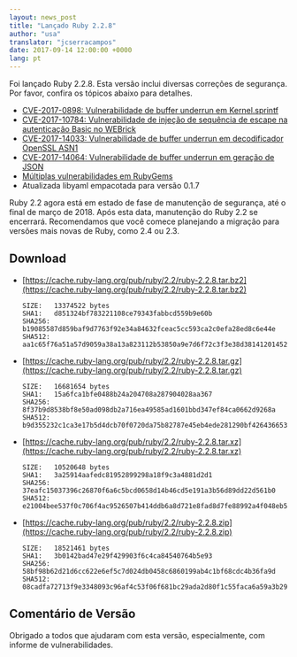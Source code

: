 ```yaml
---
layout: news_post
title: "Lançado Ruby 2.2.8"
author: "usa"
translator: "jcserracampos"
date: 2017-09-14 12:00:00 +0000
lang: pt
---
```


Foi lançado Ruby 2.2.8.
Esta versão inclui diversas correções de segurança.
Por favor, confira os tópicos abaixo para detalhes.

* [CVE-2017-0898: Vulnerabilidade de buffer underrun em Kernel.sprintf](/en/news/2017/09/14/sprintf-buffer-underrun-cve-2017-0898/)
* [CVE-2017-10784: Vulnerabilidade de injeção de sequência de escape na autenticação Basic no WEBrick](/en/news/2017/09/14/webrick-basic-auth-escape-sequence-injection-cve-2017-10784/)
* [CVE-2017-14033: Vulnerabilidade de buffer underrun em decodificador OpenSSL ASN1](/en/news/2017/09/14/openssl-asn1-buffer-underrun-cve-2017-14033/)
* [CVE-2017-14064: Vulnerabilidade de buffer underrun em geração de JSON](/en/news/2017/09/14/json-heap-exposure-cve-2017-14064/)
* [Múltiplas vulnerabilidades em RubyGems](/en/news/2017/08/29/multiple-vulnerabilities-in-rubygems/)
* Atualizada libyaml empacotada para versão 0.1.7

Ruby 2.2 agora está em estado de fase de manutenção de segurança, até o final de março de 2018.
Após esta data, manutenção do Ruby 2.2 se encerrará.
Recomendamos que você comece planejando a migração para versões mais novas de Ruby, como 2.4 ou 2.3.

## Download

* [https://cache.ruby-lang.org/pub/ruby/2.2/ruby-2.2.8.tar.bz2](https://cache.ruby-lang.org/pub/ruby/2.2/ruby-2.2.8.tar.bz2)

      SIZE:   13374522 bytes
      SHA1:   d851324bf783221108ce79343fabbcd559b9e60b
      SHA256: b19085587d859baf9d7763f92e34a84632fceac5cc593ca2c0efa28ed8c6e44e
      SHA512: aa1c65f76a51a57d9059a38a13a823112b53850a9e7d6f72c3f3e38d381412014521049f7065c1b00877501b3b554235135d0f308045c2a9da133c766f5b9e46

* [https://cache.ruby-lang.org/pub/ruby/2.2/ruby-2.2.8.tar.gz](https://cache.ruby-lang.org/pub/ruby/2.2/ruby-2.2.8.tar.gz)

      SIZE:   16681654 bytes
      SHA1:   15a6fca1bfe0488b24a204708a287904028aa367
      SHA256: 8f37b9d8538bf8e50ad098db2a716ea49585ad1601bbd347ef84ca0662d9268a
      SHA512: b9d355232c1ca3e17b5d4dcb70f0720da75b82787e45eb4ede281290bf42643665385e55428495eb55c17f744395130b4d64ef78ca66c5a5ecb9f4c3b732fdea

* [https://cache.ruby-lang.org/pub/ruby/2.2/ruby-2.2.8.tar.xz](https://cache.ruby-lang.org/pub/ruby/2.2/ruby-2.2.8.tar.xz)

      SIZE:   10520648 bytes
      SHA1:   3a25914aafedc81952899298a18f9c3a4881d2d1
      SHA256: 37eafc15037396c26870f6a6c5bcd0658d14b46cd5e191a3b56d89dd22d561b0
      SHA512: e21004bee537f0c706f4ac9526507b414ddb6a8d721e8fad8d7fe88992a4f048eb5eb79f8d8b8af2a8b331dcfa74b560490218a1acb3532c2cdb4fb4909da3c9

* [https://cache.ruby-lang.org/pub/ruby/2.2/ruby-2.2.8.zip](https://cache.ruby-lang.org/pub/ruby/2.2/ruby-2.2.8.zip)

      SIZE:   18521461 bytes
      SHA1:   3b0142bad47e29f429903f6c4ca84540764b5e93
      SHA256: 58bf98b62d21d6cc622e6ef5c7d024db0458c6860199ab4c1bf68cdc4b36fa9d
      SHA512: 08cadfa72713f9e3348093c96af4c53f06f681bc29ada2d80f1c55faca6a59a3b2913aa2443bf645fea6f3840b32ce8ce894b358f972b1a295ee0860b656eb02

## Comentário de Versão

Obrigado a todos que ajudaram com esta versão, especialmente, com informe de vulnerabilidades.
